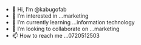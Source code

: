 - 👋 Hi, I’m @kabugofab
- 👀 I’m interested in ...marketing
- 🌱 I’m currently learning ...information technology
- 💞️ I’m looking to collaborate on ...marketing
- 📫 How to reach me ...0720512503

<!---
kabugofab/kabugofab is a ✨ special ✨ repository because its `README.md` (this file) appears on your GitHub profile.
You can click the Preview link to take a look at your changes.
--->
